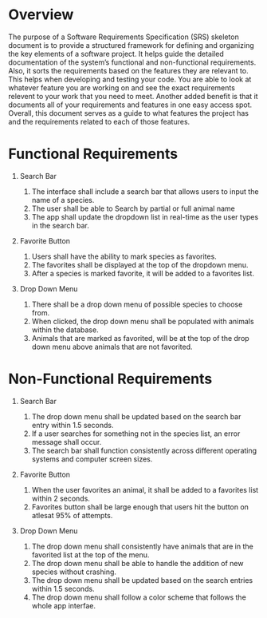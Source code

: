 # Overview

The purpose of a Software Requirements Specification (SRS) skeleton document is to provide a structured framework for defining and organizing the key elements of a software project. It helps guide the detailed documentation of the system’s functional and non-functional requirements. Also, it sorts the requirements based on the features they are relevant to. This helps when developing and testing your code. You are able to look at whatever feature you are working on and see the exact requirements relevent to your work that you need to meet. Another added benefit is that it documents all of your requirements and features in one easy access spot. Overall, this document serves as a guide to what features the project has and the requirements related to each of those features. 

# Functional Requirements

1. Search Bar
   1. The interface shall include a search bar that allows users to input the name of a species.
   2. The user shall be able to Search by partial or full animal name
   3. The app shall update the dropdown list in real-time as the user types in the search bar.

2. Favorite Button
   1. Users shall have the ability to mark species as favorites.
   2. The favorites shall be displayed at the top of the dropdown menu.
   3. After a species is marked favorite, it will be added to a favorites list.  

3. Drop Down Menu
   1. There shall be a drop down menu of possible species to choose from. 
   2. When clicked, the drop down menu shall be populated with animals within the database. 
   3. Animals that are marked as favorited, will be at the top of the drop down menu above animals that are not favorited. 

# Non-Functional Requirements

1. Search Bar
   1. The drop down menu shall be updated based on the search bar entry within 1.5 seconds. 
   2. If a user searches for something not in the species list, an error message shall occur.
   3. The search bar shall function consistently across different operating systems and computer screen sizes. 

2. Favorite Button
   1. When the user favorites an animal, it shall be added to a favorites list within 2 seconds. 
   2. Favorites button shall be large enough that users hit the button on atlesat 95% of attempts. 

3. Drop Down Menu 
   1. The drop down menu shall consistently have animals that are in the favorited list at the top of the menu. 
   2. The drop down menu shall be able to handle the addition of new species without crashing. 
   3. The drop down menu shall be updated based on the search entries within 1.5 seconds. 
   4. The drop down menu shall follow a color scheme that follows the whole app interfae. 
